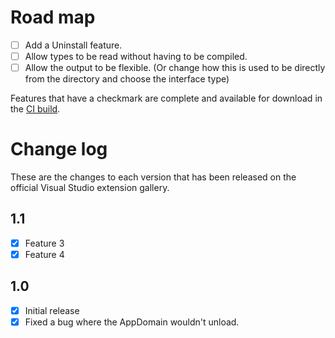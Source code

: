 # Road map

- [ ] Add a Uninstall feature.
- [ ] Allow types to be read without having to be compiled.
- [ ] Allow the output to be flexible. (Or change how this is used to be directly from the directory and choose the interface type)

Features that have a checkmark are complete and available for
download in the
[CI build](http://vsixgallery.com/extension/a6272a45-c5f5-471c-b948-289d42af3b60/).

# Change log

These are the changes to each version that has been released
on the official Visual Studio extension gallery.

## 1.1

- [x] Feature 3
- [x] Feature 4

## 1.0

- [x] Initial release
- [x] Fixed a bug where the AppDomain wouldn't unload.